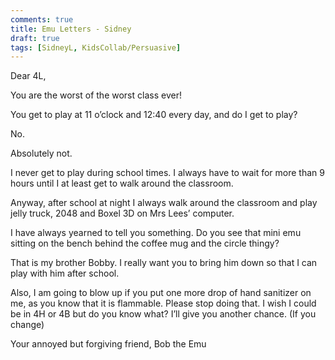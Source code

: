```yaml
---
comments: true
title: Emu Letters - Sidney
draft: true
tags: [SidneyL, KidsCollab/Persuasive]
---
```


Dear 4L,

You are the worst of the worst class ever!

You get to play at 11 o’clock and 12:40 every day, and do I get to play?

No.

Absolutely not.

I never get to play during school times. I always have to wait for more than 9 hours until I at least get to walk around the classroom.

Anyway, after school at night I always walk around the classroom and play jelly truck, 2048 and Boxel 3D on Mrs Lees’ computer.

I have always yearned to tell you something. Do you see that mini emu sitting on the bench behind the coffee mug and the circle thingy?

That is my brother Bobby. I really want you to bring him down so that I can play with him after school.

Also, I am going to blow up if you put one more drop of hand sanitizer on me, as you know that it is flammable. Please stop doing that. I wish I could be in 4H or 4B but do you know what? I’ll give you another chance. (If you change)

Your annoyed but forgiving friend,
Bob the Emu
